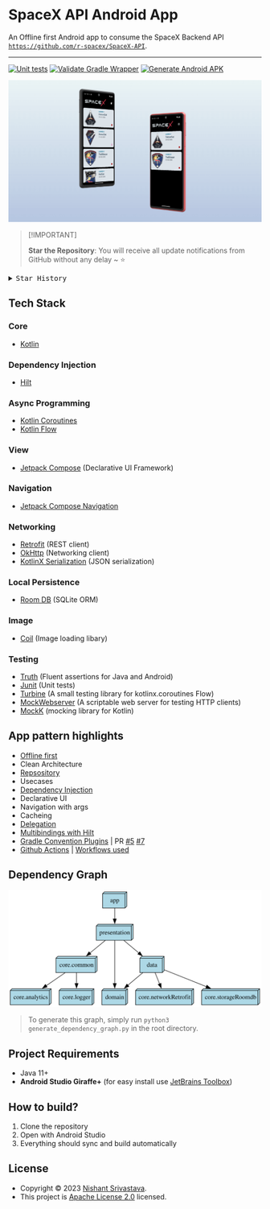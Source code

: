 # SpaceX API Android App

An Offline first Android app to consume the SpaceX Backend API [`https://github.com/r-spacex/SpaceX-API`](https://github.com/r-spacex/SpaceX-API).

---
[![Unit tests](https://github.com/nisrulz/android-spacex-app/actions/workflows/run-tests.yml/badge.svg)](https://github.com/nisrulz/android-spacex-app/actions/workflows/run-tests.yml) [![Validate Gradle Wrapper](https://github.com/nisrulz/android-spacex-app/actions/workflows/validate-gradlew.yml/badge.svg)](https://github.com/nisrulz/android-spacex-app/actions/workflows/validate-gradlew.yml) [![Generate Android APK](https://github.com/nisrulz/android-spacex-app/actions/workflows/gen-android-apk.yml/badge.svg)](https://github.com/nisrulz/android-spacex-app/actions/workflows/gen-android-apk.yml)

![Screenshot](./repo_assets/screenshot.png)

> \[!IMPORTANT]
>
> **Star the Repository**: You will receive all update notifications from GitHub without any delay \~ ⭐️

<details>
  <summary><kbd>Star History</kbd></summary>
  <picture>
    <img width="100%" src="https://api.star-history.com/svg?repos=nisrulz/android-spacex-app&type=Timeline">
  </picture>
</details>

## Tech Stack

### Core

- [Kotlin](https://kotlinlang.org/)

### Dependency Injection

- [Hilt](https://dagger.dev/hilt/)

### Async Programming

- [Kotlin Coroutines](https://kotlinlang.org/docs/coroutines-overview.html)
- [Kotlin Flow](https://kotlinlang.org/docs/flow.html)

### View

- [Jetpack Compose](https://developer.android.com/jetpack/compose) (Declarative UI Framework)

### Navigation

- [Jetpack Compose Navigation](https://developer.android.com/jetpack/compose/navigation)

### Networking

- [Retrofit](https://square.github.io/retrofit/) (REST client)
- [OkHttp](https://square.github.io/okhttp/) (Networking client)
- [KotlinX Serialization](https://github.com/Kotlin/kotlinx.serialization/tree/master) (JSON serialization)

### Local Persistence

- [Room DB](https://developer.android.com/training/data-storage/room) (SQLite ORM)

### Image

- [Coil](https://coil-kt.github.io/coil/) (Image loading libary)

### Testing

- [Truth](https://truth.dev/) (Fluent assertions for Java and Android)
- [Junit](https://junit.org/junit4/) (Unit tests)
- [Turbine](https://github.com/cashapp/turbine) (A small testing library for kotlinx.coroutines Flow)
- [MockWebserver](https://github.com/square/okhttp/tree/master/mockwebserver) (A scriptable web server for testing HTTP clients)
- [MockK](https://mockk.io/) (mocking library for Kotlin)

## App pattern highlights

- [Offline first](https://developer.android.com/topic/architecture/data-layer/offline-first)
- Clean Architecture
- [Repsository](https://developer.android.com/topic/architecture/data-layer)
- Usecases
- [Dependency Injection](https://developer.android.com/training/dependency-injection)
- Declarative UI
- Navigation with args
- Cacheing
- [Delegation](https://kotlinlang.org/docs/delegation.html)
- [Multibindings with Hilt](https://dagger.dev/dev-guide/multibindings.html)
- [Gradle Convention Plugins](https://docs.gradle.org/current/samples/sample_convention_plugins.html) | PR [#5](https://github.com/nisrulz/android-spacex-app/pull/5) [#7](https://github.com/nisrulz/android-spacex-app/pull/7)
- [Github Actions](https://docs.github.com/en/actions) | [Workflows used](.github/workflows)

## Dependency Graph

<img src="dependency_graph.svg" alt="Dependency Graph" />

> To generate this graph, simply run `python3 generate_dependency_graph.py` in the root directory.

## Project Requirements

- Java 11+
- **Android Studio Giraffe+** (for easy install use [JetBrains Toolbox](https://www.jetbrains.com/toolbox-app/))

## How to build?

1. Clone the repository
2. Open with Android Studio
3. Everything should sync and build automatically

## License

- Copyright © 2023 [Nishant Srivastava](https://github.com/nisrulz).
- This project is [Apache License 2.0](./LICENSE) licensed.

